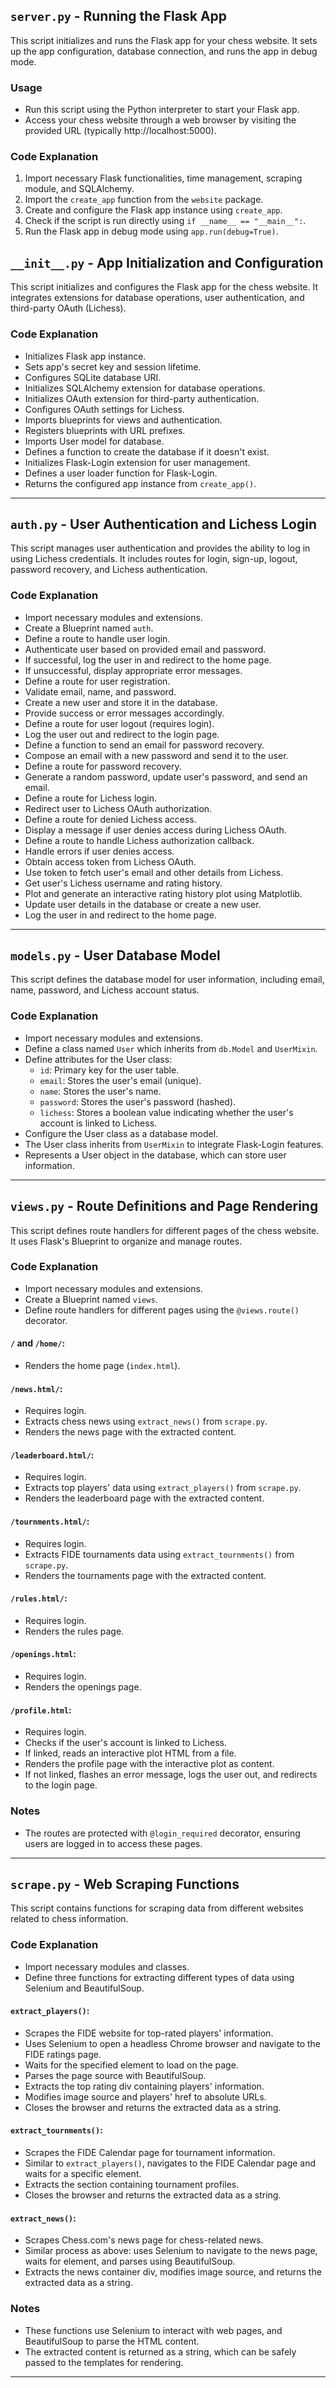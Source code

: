 ## `server.py` - Running the Flask App

This script initializes and runs the Flask app for your chess website. It sets up the app configuration, database connection, and runs the app in debug mode.

### Usage

- Run this script using the Python interpreter to start your Flask app.
- Access your chess website through a web browser by visiting the provided URL (typically http://localhost:5000).

### Code Explanation

1. Import necessary Flask functionalities, time management, scraping module, and SQLAlchemy.
2. Import the `create_app` function from the `website` package.
3. Create and configure the Flask app instance using `create_app`.
4. Check if the script is run directly using `if __name__ == "__main__":`.
5. Run the Flask app in debug mode using `app.run(debug=True)`.


## `__init__.py` - App Initialization and Configuration

This script initializes and configures the Flask app for the chess website. It integrates extensions for database operations, user authentication, and third-party OAuth (Lichess).

### Code Explanation

- Initializes Flask app instance.
- Sets app's secret key and session lifetime.
- Configures SQLite database URI.
- Initializes SQLAlchemy extension for database operations.
- Initializes OAuth extension for third-party authentication.
- Configures OAuth settings for Lichess.
- Imports blueprints for views and authentication.
- Registers blueprints with URL prefixes.
- Imports User model for database.
- Defines a function to create the database if it doesn't exist.
- Initializes Flask-Login extension for user management.
- Defines a user loader function for Flask-Login.
- Returns the configured app instance from `create_app()`.

---

## `auth.py` - User Authentication and Lichess Login

This script manages user authentication and provides the ability to log in using Lichess credentials. It includes routes for login, sign-up, logout, password recovery, and Lichess authentication.

### Code Explanation

- Import necessary modules and extensions.
- Create a Blueprint named `auth`.
- Define a route to handle user login.
- Authenticate user based on provided email and password.
- If successful, log the user in and redirect to the home page.
- If unsuccessful, display appropriate error messages.
- Define a route for user registration.
- Validate email, name, and password.
- Create a new user and store it in the database.
- Provide success or error messages accordingly.
- Define a route for user logout (requires login).
- Log the user out and redirect to the login page.
- Define a function to send an email for password recovery.
- Compose an email with a new password and send it to the user.
- Define a route for password recovery.
- Generate a random password, update user's password, and send an email.
- Define a route for Lichess login.
- Redirect user to Lichess OAuth authorization.
- Define a route for denied Lichess access.
- Display a message if user denies access during Lichess OAuth.
- Define a route to handle Lichess authorization callback.
- Handle errors if user denies access.
- Obtain access token from Lichess OAuth.
- Use token to fetch user's email and other details from Lichess.
- Get user's Lichess username and rating history.
- Plot and generate an interactive rating history plot using Matplotlib.
- Update user details in the database or create a new user.
- Log the user in and redirect to the home page.

---

## `models.py` - User Database Model

This script defines the database model for user information, including email, name, password, and Lichess account status.

### Code Explanation

- Import necessary modules and extensions.
- Define a class named `User` which inherits from `db.Model` and `UserMixin`.
- Define attributes for the User class:
  - `id`: Primary key for the user table.
  - `email`: Stores the user's email (unique).
  - `name`: Stores the user's name.
  - `password`: Stores the user's password (hashed).
  - `lichess`: Stores a boolean value indicating whether the user's account is linked to Lichess.
- Configure the User class as a database model.
- The User class inherits from `UserMixin` to integrate Flask-Login features.
- Represents a User object in the database, which can store user information.

---
## `views.py` - Route Definitions and Page Rendering

This script defines route handlers for different pages of the chess website. It uses Flask's Blueprint to organize and manage routes.

### Code Explanation

- Import necessary modules and extensions.
- Create a Blueprint named `views`.
- Define route handlers for different pages using the `@views.route()` decorator.

#### `/` and `/home/`:
- Renders the home page (`index.html`).

#### `/news.html/`:
- Requires login.
- Extracts chess news using `extract_news()` from `scrape.py`.
- Renders the news page with the extracted content.

#### `/leaderboard.html/`:
- Requires login.
- Extracts top players' data using `extract_players()` from `scrape.py`.
- Renders the leaderboard page with the extracted content.

#### `/tournments.html/`:
- Requires login.
- Extracts FIDE tournaments data using `extract_tournments()` from `scrape.py`.
- Renders the tournaments page with the extracted content.

#### `/rules.html/`:
- Requires login.
- Renders the rules page.

#### `/openings.html`:
- Requires login.
- Renders the openings page.

#### `/profile.html`:
- Requires login.
- Checks if the user's account is linked to Lichess.
- If linked, reads an interactive plot HTML from a file.
- Renders the profile page with the interactive plot as content.
- If not linked, flashes an error message, logs the user out, and redirects to the login page.

### Notes
- The routes are protected with `@login_required` decorator, ensuring users are logged in to access these pages.

---
## `scrape.py` - Web Scraping Functions

This script contains functions for scraping data from different websites related to chess information.

### Code Explanation

- Import necessary modules and classes.
- Define three functions for extracting different types of data using Selenium and BeautifulSoup.

#### `extract_players()`:
- Scrapes the FIDE website for top-rated players' information.
- Uses Selenium to open a headless Chrome browser and navigate to the FIDE ratings page.
- Waits for the specified element to load on the page.
- Parses the page source with BeautifulSoup.
- Extracts the top rating div containing players' information.
- Modifies image source and players' href to absolute URLs.
- Closes the browser and returns the extracted data as a string.

#### `extract_tournments()`:
- Scrapes the FIDE Calendar page for tournament information.
- Similar to `extract_players()`, navigates to the FIDE Calendar page and waits for a specific element.
- Extracts the section containing tournament profiles.
- Closes the browser and returns the extracted data as a string.

#### `extract_news()`:
- Scrapes Chess.com's news page for chess-related news.
- Similar process as above: uses Selenium to navigate to the news page, waits for element, and parses using BeautifulSoup.
- Extracts the news container div, modifies image source, and returns the extracted data as a string.

### Notes
- These functions use Selenium to interact with web pages, and BeautifulSoup to parse the HTML content.
- The extracted content is returned as a string, which can be safely passed to the templates for rendering.

---

